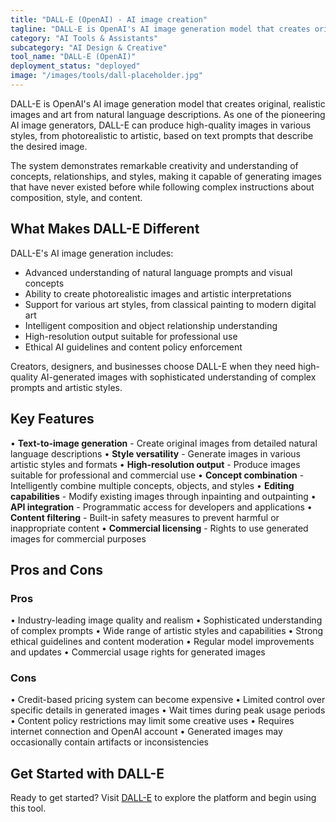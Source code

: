 ```yaml
---
title: "DALL-E (OpenAI) - AI image creation"
tagline: "DALL-E is OpenAI's AI image generation model that creates original, realistic images and art from natural language descriptions..."
category: "AI Tools & Assistants"
subcategory: "AI Design & Creative"
tool_name: "DALL-E (OpenAI)"
deployment_status: "deployed"
image: "/images/tools/dall-placeholder.jpg"
---
```


DALL-E is OpenAI's AI image generation model that creates original, realistic images and art from natural language descriptions. As one of the pioneering AI image generators, DALL-E can produce high-quality images in various styles, from photorealistic to artistic, based on text prompts that describe the desired image.

The system demonstrates remarkable creativity and understanding of concepts, relationships, and styles, making it capable of generating images that have never existed before while following complex instructions about composition, style, and content.

## What Makes DALL-E Different

DALL-E's AI image generation includes:
- Advanced understanding of natural language prompts and visual concepts
- Ability to create photorealistic images and artistic interpretations
- Support for various art styles, from classical painting to modern digital art
- Intelligent composition and object relationship understanding
- High-resolution output suitable for professional use
- Ethical AI guidelines and content policy enforcement

Creators, designers, and businesses choose DALL-E when they need high-quality AI-generated images with sophisticated understanding of complex prompts and artistic styles.

## Key Features

• **Text-to-image generation** - Create original images from detailed natural language descriptions
• **Style versatility** - Generate images in various artistic styles and formats
• **High-resolution output** - Produce images suitable for professional and commercial use
• **Concept combination** - Intelligently combine multiple concepts, objects, and styles
• **Editing capabilities** - Modify existing images through inpainting and outpainting
• **API integration** - Programmatic access for developers and applications
• **Content filtering** - Built-in safety measures to prevent harmful or inappropriate content
• **Commercial licensing** - Rights to use generated images for commercial purposes

## Pros and Cons

### Pros
• Industry-leading image quality and realism
• Sophisticated understanding of complex prompts
• Wide range of artistic styles and capabilities
• Strong ethical guidelines and content moderation
• Regular model improvements and updates
• Commercial usage rights for generated images

### Cons
• Credit-based pricing system can become expensive
• Limited control over specific details in generated images
• Wait times during peak usage periods
• Content policy restrictions may limit some creative uses
• Requires internet connection and OpenAI account
• Generated images may occasionally contain artifacts or inconsistencies

## Get Started with DALL-E

Ready to get started? Visit [DALL-E](https://openai.com/dall-e-2) to explore the platform and begin using this tool.